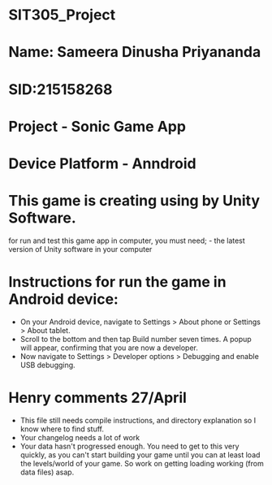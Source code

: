 # SIT305_Project
# Name: Sameera Dinusha Priyananda
# SID:215158268
# Project - Sonic Game App
# Device Platform - Anndroid
# This game is creating using by Unity Software.
  for run and test this game app in computer, you must need;
    - the latest version of Unity software in your computer

# Instructions for run the game in Android device:

  - On your Android device, navigate to Settings > About phone or Settings > About tablet.
  - Scroll to the bottom and then tap Build number seven times. A popup will appear, confirming that you are now a developer.
  - Now navigate to Settings > Developer options > Debugging and enable USB debugging.

# Henry comments 27/April
- This file still needs compile instructions, and directory explanation so I know where to find stuff.
- Your changelog needs a lot of work
- Your data hasn't progressed enough. You need to get to this very quickly, as you can't start building your game until you can at least load the levels/world of your game. So work on getting loading working (from data files) asap.


